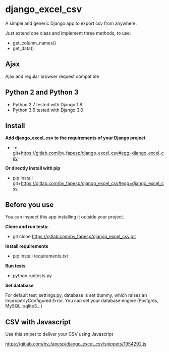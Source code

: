 # django_excel_csv

A simple and generic Django app to export csv from anywhere. 

Just extend one class and implement three methods, to use:
* get_column_names()
* get_data()


## Ajax
Ajax and regular browser request compatible


## Python 2 and Python 3
* Python 2.7 tested with Django 1.8
* Python 3.6 tested with Django 3.0



## Install 

**Add django_excel_csv to the requirements of your Django project**
* -e git+https://gitlab.com/bv_fapesp/django_excel_csv#egg=django_excel_csv

**Or directly install with pip**
* pip install git+https://gitlab.com/bv_fapesp/django_excel_csv#egg=django_excel_csv



## Before you use

You can inspect this app installing it outside your project. 


**Clone and run tests:**
*  git clone https://gitlab.com/bv_fapesp/django_excel_csv.git

**Install requirements**
*  pip install requirements.txt

**Run tests**
* python runtests.py


**Set database**

For default test_settings.py, database is set dummy, which raises an ImproperlyConfigured Error.
You can set your database engine (Postgres, MySQL, sqlite3...)
 

## CSV with Javascript
Use this snipet to deliver your CSV using Javascript


https://gitlab.com/bv_fapesp/django_excel_csv/snippets/1954292.js
